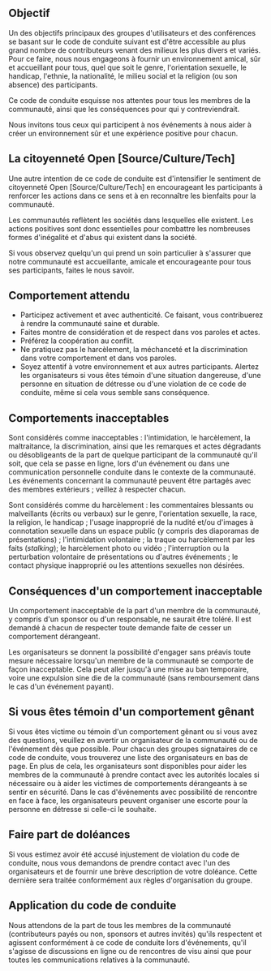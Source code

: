 Objectif
-------

Un des objectifs principaux des groupes d'utilisateurs et des conférences se
basant sur le code de conduite suivant est d'être accessible au plus grand nombre de contributeurs venant des milieux les
plus divers et variés. Pour ce faire, nous nous engageons à fournir un
environnement amical, sûr et accueillant pour tous, quel que soit le
genre, l'orientation sexuelle, le handicap, l'ethnie, la nationalité, le milieu social
et la religion (ou son absence) des participants.

Ce code de conduite esquisse nos attentes pour tous les membres de la
communauté, ainsi que les conséquences pour qui y contreviendrait.

Nous invitons tous ceux qui participent à nos événements à nous aider à
créer un environnement sûr et une expérience positive pour chacun.


La citoyenneté Open [Source/Culture/Tech]
--------------------------------------

Une autre intention de ce code de conduite est d'intensifier le sentiment de citoyenneté Open [Source/Culture/Tech] en encourageant les participants à renforcer les actions dans ce sens et à en reconnaître les bienfaits pour la communauté.

Les communautés reflètent les sociétés dans lesquelles elle existent. Les actions positives sont donc essentielles pour combattre les nombreuses
formes d'inégalité et d'abus qui existent dans la société.

Si vous observez quelqu'un qui prend un soin particulier à s'assurer que notre communauté est accueillante, amicale et
encourageante pour tous ses participants, faites le nous savoir.


Comportement attendu
-----------------

* Participez activement et avec authenticité. Ce faisant, vous
contribuerez à rendre la communauté saine et durable.
* Faites montre de considération et de respect dans vos paroles et
 actes.
* Préférez la coopération au conflit.
* Ne pratiquez pas le harcèlement, la méchanceté et la discrimination
 dans votre comportement et dans vos paroles.
* Soyez attentif à votre environnement et aux autres participants.
 Alertez les organisateurs si vous êtes témoin d'une situation
dangereuse, d'une personne en situation de détresse ou d'une violation
de ce code de conduite, même si cela vous semble sans
conséquence.

Comportements inacceptables
---------------------

Sont considérés comme inacceptables : l'intimidation, le harcèlement, la maltraitance, la discrimination, ainsi que les remarques et
actes dégradants ou désobligeants de la part de quelque participant de
la communauté qu'il soit, que cela se passe en ligne, lors d'un événement
ou dans une communication personnelle conduite dans le contexte de la
communauté. Les événements concernant la communauté peuvent être
partagés avec des membres extérieurs ; veillez à respecter chacun.

Sont considérés comme du harcèlement : les commentaires blessants ou
malveillants (écrits ou verbaux) sur le genre, l'orientation sexuelle,
la race, la religion, le handicap ; l'usage inapproprié de la nudité
et/ou d'images à connotation sexuelle dans un espace public (y compris
des diaporamas de présentations) ; l'intimidation volontaire ; la traque
ou harcèlement par les faits (*stalking*); le harcèlement photo ou vidéo
; l'interruption ou la perturbation volontaire de présentations ou
d'autres événements ; le contact physique inapproprié ou les attentions sexuelles non désirées.



Conséquences d'un comportement inacceptable
-------------------------------------

Un comportement inacceptable de la part d'un membre de la communauté, y
compris d'un sponsor ou d'un responsable, ne saurait être toléré.
Il est demandé à chacun de respecter toute demande faite de cesser un
comportement dérangeant.

Les organisateurs se donnent la possibilité d'engager sans préavis toute mesure
nécessaire lorsqu'un membre de la communauté se comporte de façon
inacceptable. Cela peut aller jusqu'à une mise au ban temporaire,
voire une expulsion sine die de la communauté (sans
remboursement dans le cas d'un événement payant).


Si vous êtes témoin d'un comportement gênant
------------------------------------------------------

Si vous êtes victime ou témoin d'un comportement gênant ou si vous avez
des questions, veuillez en avertir un organisateur de la communauté ou
de l'événement dès que possible. Pour chacun des groupes signataires de ce code de conduite, vous trouverez une liste des organisateurs en bas de page. En plus de cela, les  organisateurs sont disponibles pour aider les membres de la communauté à prendre contact avec les autorités locales si nécessaire ou à aider les victimes de comportements dérangeants à se sentir en sécurité.
Dans le cas d'événements avec possibilité de rencontre en face à face, les organisateurs peuvent organiser une escorte pour la personne en détresse si celle-ci le souhaite.


Faire part de doléances
---------------------

Si vous estimez avoir été accusé injustement de violation du code de conduite, nous vous demandons de prendre contact avec l'un des organisateurs et de fournir une brève description de votre doléance. Cette dernière sera traitée conformément aux règles d'organisation du groupe.

Application du code de conduite
-----

Nous attendons de la part de tous les membres de la communauté (contributeurs payés ou non, sponsors et autres invités) qu'ils respectent et agissent conformément à ce code de conduite lors d'événements, qu'il s'agisse de discussions en ligne ou de rencontres de visu ainsi que pour toutes les communications relatives à la communauté.
